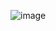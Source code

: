 ![image](https://user-images.githubusercontent.com/38349902/46780639-6a578b00-cd50-11e8-9e39-baf5c06f25b2.png)
